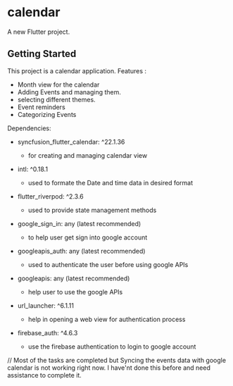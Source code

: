 # calendar

A new Flutter project.

## Getting Started

This project is a calendar application.
Features :
- Month view for the calendar
- Adding Events and managing them.
- selecting different themes.
- Event reminders
- Categorizing Events

Dependencies:
- syncfusion_flutter_calendar: ^22.1.36
    - for creating and managing calendar view
      
- intl: ^0.18.1
    - used to formate the Date and time data in desired format

- flutter_riverpod: ^2.3.6
    - used to provide state management methods

- google_sign_in: any (latest recommended)
    - to help user get sign into google account

- googleapis_auth: any (latest recommended)
    - used to authenticate the user before using google APIs

- googleapis: any (latest recommended)
    - help user to use the google APIs

- url_launcher: ^6.1.11
    - help in opening a web view for authentication process

- firebase_auth: ^4.6.3
    - use the firebase authentication to login to google account

// Most of the tasks are completed but Syncing the events data with google calendar is not working right now. I have'nt done this before and need assistance to complete it. 
